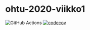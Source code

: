 # ohtu-2020-viikko1

![GitHub Actions](https://github.com/mluukkai/ohtu-viikko1-s2020/workflows/Java%20CI%20with%20Gradle/badge.svg)
[![codecov](https://codecov.io/gh/mohkula/ohtu-2020-viikko1/branch/main/graph/badge.svg?token=RDPJMH6POF)](undefined)
